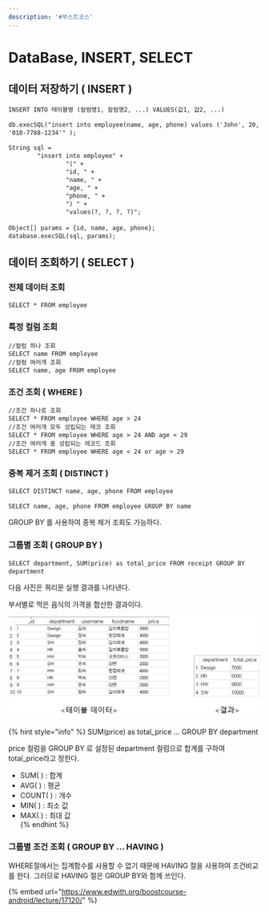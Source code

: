 ```yaml
---
description: '#부스트코스'
---
```


# DataBase, INSERT, SELECT

## 데이터 저장하기 \( INSERT \)

```text
INSERT INTO 테이블명 (칼럼명1, 칼럼명2, ...) VALUES(값1, 값2, ...)
```

```text
db.execSQL("insert into employee(name, age, phone) values ('John', 20, '010-7788-1234'" );
```

```text
String sql =
        "insert into employee" +
                "(" +
                "id, " +
                "name, " +
                "age, " +
                "phone, " +
                ") " +
                "values(?, ?, ?, ?)";

Object[] params = {id, name, age, phone};
database.execSQL(sql, params);
```

## 데이터 조회하기 \( SELECT \)

### 전체 데이터 조회 

```text
SELECT * FROM employee
```

### 특정 컬럼 조회

```text
//컬럼 하나 조회
SELECT name FROM employee
//컬럼 여러개 조회 
SELECT name, age FROM employee
```

### 조건 조회 \( WHERE \)

```text
//조건 하나로 조회
SELECT * FROM employee WHERE age > 24
//조건 여러개 모두 성립되는 레코 조회 
SELECT * FROM employee WHERE age > 24 AND age < 29 
//조건 여러개 중 성립되는 레코드 조회 
SELECT * FROM employee WHERE age < 24 or age > 29
```

### 중복 제거 조회 \( DISTINCT \)

```text
SELECT DISTINCT name, age, phone FROM employee 
```

```text
SELECT name, age, phone FROM employee GROUP BY name
```

GROUP BY 를 사용하여 중복 제거 조회도 가능하다. 

### 그룹별 조회 \( GROUP BY \)

```text
SELECT department, SUM(price) as total_price FROM receipt GROUP BY department
```

다음 사진은 쿼리문 실행 결과를 나타낸다. 

부서별로 먹은 음식의 가격을 합산한 결과이다.

![](../.gitbook/assets/select_group_by.png)

{% hint style="info" %}
SUM\(price\) as total\_price ... GROUP BY department

price 컬럼을 GROUP BY 로 설정된 department 컬럼으로 합계를 구하여 total\_price라고 정한다.

* SUM\( \) : 합계 
* AVG\( \) : 평균 
* COUNT\( \) : 개수 
* MIN\( \) : 최소 값 
* MAX\( \) : 최대 값  
{% endhint %}

### 그룹별 조건 조회 \( GROUP BY ... HAVING \)

WHERE절에서는 집계함수를 사용할 수 없기 때문에 HAVING 절을 사용하여 조건비교를 한다. 그러므로 HAVING 절은 GROUP BY와 함께 쓰인다. 

{% embed url="https://www.edwith.org/boostcourse-android/lecture/17120/" %}



